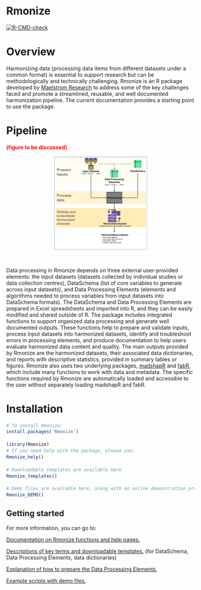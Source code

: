 
<!-- README.md is generated from README.Rmd. Please edit that file -->

# Rmonize

<!-- badges: start -->

[![R-CMD-check](https://github.com/maelstrom-research/Rmonize/actions/workflows/R-CMD-check.yaml/badge.svg)](https://github.com/maelstrom-research/Rmonize/actions/workflows/R-CMD-check.yaml)
<!-- badges: end -->

# Overview

Harmonizing data (processing data items from different datasets under a
common format) is essential to support research but can be
methodologically and technically challenging. Rmonize is an R package
developed by
<a href="https://www.maelstrom-research.org/" target="_blank">Maelstrom
Research</a> to address some of the key challenges faced and promote a
streamlined, reusable, and well documented harmonization pipeline. The
current documentation provides a starting point to use the package.

# Pipeline

<b style="color:red">(figure to be discussed)</b>

<img src="man/figures/fig_readme.png" 
style="width: 50%; margin: 0 auto; display: flex; justify-content: center;">

<br>

Data processing in Rmonize depends on three external user-provided
elements: the input datasets (datasets collected by individual studies
or data collection centres), DataSchema (list of core variables to
generate across input datasets), and Data Processing Elements (elements
and algorithms needed to process variables from input datasets into
DataSchema formats). The DataSchema and Data Processing Elements are
prepared in Excel spreadsheets and imported into R, and they can be
easily modified and shared outside of R. The package includes integrated
functions to support organized data processing and generate well
documented outputs. These functions help to prepare and validate inputs,
process input datasets into harmonized datasets, identify and
troubleshoot errors in processing elements, and produce documentation to
help users evaluate harmonized data content and quality. The main
outputs provided by Rmonize are the harmonized datasets, their
associated data dictionaries, and reports with descriptive statistics,
provided in summary tables or figures. Rmonize also uses two underlying
packages,
<a href="https://cran.r-project.org/web/packages/madshapR/index.html" 
target="_blank">madshapR</a> and
<a href="https://cran.r-project.org/web/packages/fabR/index.html" 
target="_blank">fabR</a>, which include many functions to work with data
and metadata. The specific functions required by Rmonize are
automatically loaded and accessible to the user without separately
loading madshapR and fabR.

# Installation

``` r
# To install Rmonize:
install.packages('Rmonize')

library(Rmonize)
# If you need help with the package, please use:
Rmonize_help()

# Downloadable templates are available here
Rmonize_templates()

# Demo files are available here, along with an online demonstration process 
Rmonize_DEMO()
```

## Getting started

For more information, you can go to:

[Documentation on Rmonize functions and help pages.](references.html)

[Descriptions of key terms and downloadable
templates.](articles/a-Glossary-and-templates.html) (for DataSchema,
Data Processing Elements, data dictionaries)

[Explanation of how to prepare the Data Processing
Elements.](articles/b-The-Data-processing-elements.html)

[Example scripts with demo
files.](articles/c-Example-with-DEMO-files.html)
